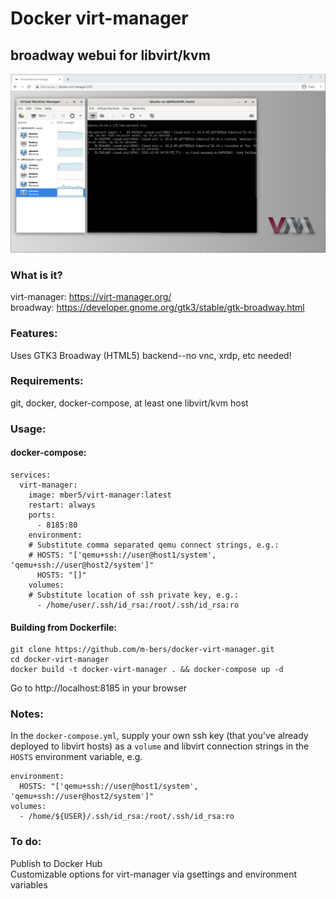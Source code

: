 # Docker virt-manager
## broadway webui for libvirt/kvm
![Docker virt-manager](docker-virt-manager.png)

### What is it? 
virt-manager: https://virt-manager.org/  
broadway: https://developer.gnome.org/gtk3/stable/gtk-broadway.html


### Features:
Uses GTK3 Broadway (HTML5) backend--no vnc, xrdp, etc needed!

### Requirements:
git, docker, docker-compose, at least one libvirt/kvm host

### Usage: 

#### docker-compose:

    services: 
      virt-manager:
        image: mber5/virt-manager:latest
        restart: always
        ports:
          - 8185:80
        environment:
        # Substitute comma separated qemu connect strings, e.g.: 
        # HOSTS: "['qemu+ssh://user@host1/system', 'qemu+ssh://user@host2/system']"
          HOSTS: "[]"
        volumes:
        # Substitute location of ssh private key, e.g.:
          - /home/user/.ssh/id_rsa:/root/.ssh/id_rsa:ro

#### Building from Dockerfile:

    git clone https://github.com/m-bers/docker-virt-manager.git
    cd docker-virt-manager
    docker build -t docker-virt-manager . && docker-compose up -d
    
Go to http://localhost:8185 in your browser

### Notes:
In the `docker-compose.yml`, supply your own ssh key (that you've already deployed to libvirt hosts) as a `volume` and libvirt connection strings in the `HOSTS` environment variable, e.g.

    environment:
      HOSTS: "['qemu+ssh://user@host1/system', 'qemu+ssh://user@host2/system']"
    volumes:
      - /home/${USER}/.ssh/id_rsa:/root/.ssh/id_rsa:ro
      
### To do:
Publish to Docker Hub  
Customizable options for virt-manager via gsettings and environment variables  
